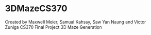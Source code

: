 # 3DMazeCS370

Created by Maxwell Meier, Samual Kahsay, Saw Yan Naung and Victor Zuniga
CS370 Final Project 
3D Maze Generation
